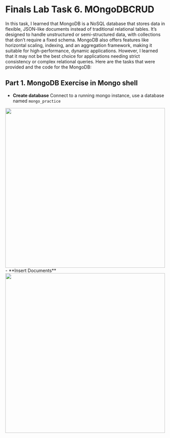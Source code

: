 # Finals Lab Task 6.  MOngoDBCRUD
In this task, I learned that MongoDB is a NoSQL database that stores data in flexible, JSON-like documents instead of traditional relational tables. It’s designed to handle unstructured or semi-structured data, with collections that don’t require a fixed schema. MongoDB also offers features like horizontal scaling, indexing, and an aggregation framework, making it suitable for high-performance, dynamic applications. However, I learned that it may not be the best choice for applications needing strict consistency or complex relational queries.
Here are the tasks that were provided and the code for the MongoDB:

## Part 1. MongoDB Exercise in Mongo shell
- **Create database**
Connect to a running mongo instance, use a database named `mongo_practice`
<img src="Images/view1_tbl.png" width="500">
- **Insert Documents**
<img src="Images/view1_tbl.png" width="500">
